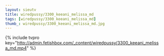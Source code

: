 ```yaml
--- 
layout: sieutv
title: wiredpussy/3300_keeani_melissa_md
tags: [wiredpussy/3300_keeani_melissa_md]
thumb_: wiredpussy/3300_keeani_melissa_md.jpg
---
```

{% include tvpro key="http://admin.fetishbox.com/_content/wiredpussy/3300_keeani_melissa_md.mp4" %} 
